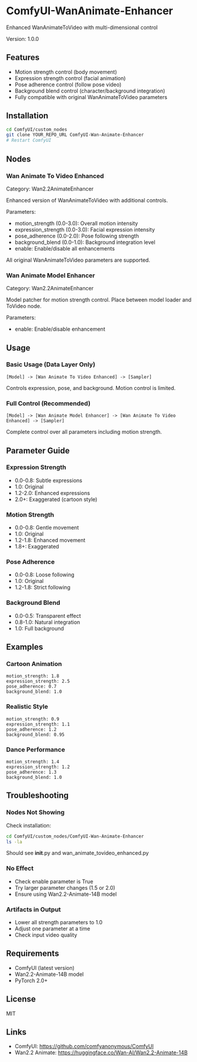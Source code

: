# ComfyUI-WanAnimate-Enhancer

Enhanced WanAnimateToVideo with multi-dimensional control

Version: 1.0.0

## Features

- Motion strength control (body movement)
- Expression strength control (facial animation)
- Pose adherence control (follow pose video)
- Background blend control (character/background integration)
- Fully compatible with original WanAnimateToVideo parameters

## Installation

```bash
cd ComfyUI/custom_nodes
git clone YOUR_REPO_URL ComfyUI-Wan-Animate-Enhancer
# Restart ComfyUI
```

## Nodes

### Wan Animate To Video Enhanced

Category: Wan2.2AnimateEnhancer

Enhanced version of WanAnimateToVideo with additional controls.

Parameters:
- motion_strength (0.0-3.0): Overall motion intensity
- expression_strength (0.0-3.0): Facial expression intensity
- pose_adherence (0.0-2.0): Pose following strength
- background_blend (0.0-1.0): Background integration level
- enable: Enable/disable all enhancements

All original WanAnimateToVideo parameters are supported.

### Wan Animate Model Enhancer

Category: Wan2.2AnimateEnhancer

Model patcher for motion strength control. Place between model loader and ToVideo node.

Parameters:
- enable: Enable/disable enhancement

## Usage

### Basic Usage (Data Layer Only)

```
[Model] -> [Wan Animate To Video Enhanced] -> [Sampler]
```

Controls expression, pose, and background. Motion control is limited.

### Full Control (Recommended)

```
[Model] -> [Wan Animate Model Enhancer] -> [Wan Animate To Video Enhanced] -> [Sampler]
```

Complete control over all parameters including motion strength.

## Parameter Guide

### Expression Strength

- 0.0-0.8: Subtle expressions
- 1.0: Original
- 1.2-2.0: Enhanced expressions
- 2.0+: Exaggerated (cartoon style)

### Motion Strength

- 0.0-0.8: Gentle movement
- 1.0: Original
- 1.2-1.8: Enhanced movement
- 1.8+: Exaggerated

### Pose Adherence

- 0.0-0.8: Loose following
- 1.0: Original
- 1.2-1.8: Strict following

### Background Blend

- 0.0-0.5: Transparent effect
- 0.8-1.0: Natural integration
- 1.0: Full background

## Examples

### Cartoon Animation
```
motion_strength: 1.8
expression_strength: 2.5
pose_adherence: 0.7
background_blend: 1.0
```

### Realistic Style
```
motion_strength: 0.9
expression_strength: 1.1
pose_adherence: 1.2
background_blend: 0.95
```

### Dance Performance
```
motion_strength: 1.4
expression_strength: 1.2
pose_adherence: 1.3
background_blend: 1.0
```

## Troubleshooting

### Nodes Not Showing

Check installation:
```bash
cd ComfyUI/custom_nodes/ComfyUI-Wan-Animate-Enhancer
ls -la
```

Should see __init__.py and wan_animate_tovideo_enhanced.py

### No Effect

- Check enable parameter is True
- Try larger parameter changes (1.5 or 2.0)
- Ensure using Wan2.2-Animate-14B model

### Artifacts in Output

- Lower all strength parameters to 1.0
- Adjust one parameter at a time
- Check input video quality

## Requirements

- ComfyUI (latest version)
- Wan2.2-Animate-14B model
- PyTorch 2.0+

## License

MIT

## Links

- ComfyUI: https://github.com/comfyanonymous/ComfyUI
- Wan2.2 Animate: https://huggingface.co/Wan-AI/Wan2.2-Animate-14B